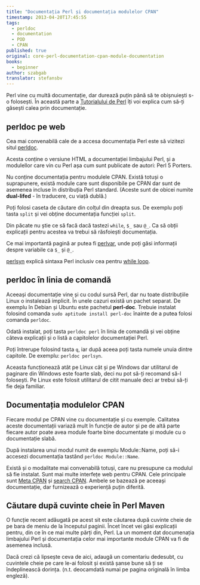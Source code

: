 ```yaml
---
title: "Documentația Perl și documentația modulelor CPAN"
timestamp: 2013-04-20T17:45:55
tags:
  - perldoc
  - documentation
  - POD
  - CPAN
published: true
original: core-perl-documentation-cpan-module-documentation
books:
  - beginner
author: szabgab
translator: stefansbv
---
```



Perl vine cu multă documentație, dar durează puțin până să te
obișnuiești s-o folosești. În această parte
a [Tutorialului de Perl](/perl-tutorial) îți voi explica
cum să-ți găsești calea prin documentație.


## perldoc pe web

Cea mai convenabilă cale de a accesa documentația Perl este să
vizitezi situl [perldoc](http://perldoc.perl.org/).

Acesta conține o versiune HTML a documentației limbajului Perl, și a
modulellor care vin cu Perl așa cum sunt publicate de autori: Perl 5
Porters.

Nu conține documentația pentru modulele CPAN.  Există totuși o
suprapunere, există module care sunt disponibile pe CPAN dar sunt de
asemenea incluse în distribuția Perl standard.  (Aceste sunt de obicei
numite <b>dual-lifed</b> - în traducere, cu viață dublă.)

Poți folosi caseta de căutare din colțul din dreapta sus. De exemplu
poți tasta `split` și vei obține documentația funcției `split`.

Din păcate nu știe ce să facă dacă tastezi `while`, `$_`
sau `@_`.  Ca să obții explicații pentru acestea va trebui să
răsfoiești documentația.

Ce mai importantă pagină ar putea
fi [perlvar](http://perldoc.perl.org/perlvar.html), unde
poți găsi informații despre variabile ca `$_` și `@_`.

[perlsyn](http://perldoc.perl.org/perlsyn.html) explică
sintaxa Perl inclusiv cea pentru [while loop](https://perlmaven.com/while-loop).

## perldoc în linia de comandă

Aceeași documentație vine și cu codul sursă Perl, dar nu toate
distribuțiile Linux o instalează implicit.  În unele cazuri există un
pachet separat. De exemplu în Debian și Ubuntu este pachetul
<b>perl-doc</b>. Trebuie instalat folosind comanda `sudo aptitude
install perl-doc` înainte de a putea folosi
comanda `perldoc`.

Odată instalat, poți tasta `perldoc perl` în linia de comandă
și vei obține câteva explicații și o listă a capitolelor documentației
Perl.

Poți întrerupe folosind tasta `q`, iar după aceea poți tasta
numele unuia dintre capitole.  De exemplu: `perldoc perlsyn`.

Aceasta funcționează atât pe Linux cât și pe Windows dar utilitarul de
paginare din Windows este foarte slab, deci nu pot să-ți recomand să-l
folosești.  Pe Linux este folosit utilitarul de citit manuale deci ar
trebui să-ți fie deja familiar.

## Documentația modulelor CPAN

Fiecare modul pe CPAN vine cu documentație și cu exemple.  Calitatea
aceste documentații variază mult în funcție de autor și pe de altă
parte fiecare autor poate avea module foarte bine documentate și
module cu o documentație slabă.

După instalarea unui modul numit de exemplu Module::Name, poți să-i
accesezi documentația tastând `perldoc Module::Name`.

Există și o modalitate mai convenabilă totuși, care nu presupune ca
modulul să fie instalat. Sunt mai multe interfețe web pentru
CPAN. Cele principale sunt <a href="http://metacpan.org/">Meta
CPAN</a> și [search CPAN](http://search.cpan.org/).
Ambele se bazează pe aceeași documentație, dar furnizează o experiență
puțin diferită.


## Căutare după cuvinte cheie în Perl Maven

O funcție recent adăugată pe acest sit este căutarea după cuvinte
cheie de pe bara de meniu de la începutul paginii.  Încet încet vei
găsi explicații pentru, din ce în ce mai multe părți din, Perl.  La un
moment dat documenația limbajului Perl și documentația celor mai
importante module CPAN va fi de asemenea inclusă.

Dacă crezi că lipsește ceva de aici, adaugă un comentariu dedesubt, cu
cuvintele cheie pe care le-ai folosit și există șanse bune să ți se
îndeplinească dorința. (n.t. deocamdată numai pe pagina originală în
limba engleză).
